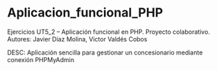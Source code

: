 # Aplicacion_funcional_PHP
Ejercicios UT5_2 – Aplicación funcional  en PHP. Proyecto colaborativo.
Autores: Javier Díaz Molina, Victor Valdés Cobos

DESC: Aplicación sencilla para gestionar un concesionario mediante conexión PHPMyAdmin
